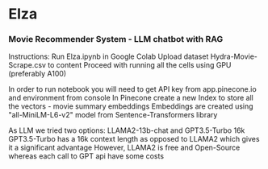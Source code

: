 # Elza
### Movie Recommender System - LLM chatbot with RAG
Instructions:
Run Elza.ipynb in Google Colab
Upload dataset Hydra-Movie-Scrape.csv to content
Proceed with running all the cells using GPU (preferably A100)

In order to run notebook you will need to get API key from app.pinecone.io and environment from console
In Pinecone create a new Index to store all the vectors - movie summary embeddings
Embeddings are created using "all-MiniLM-L6-v2" model from Sentence-Transformers library

As LLM we tried two options: LLAMA2-13b-chat and GPT3.5-Turbo 16k
GPT3.5-Turbo has a 16k context length as opposed to LLAMA2 which gives it a significant advantage
However, LLAMA2 is free and Open-Source whereas each call to GPT api have some costs 


